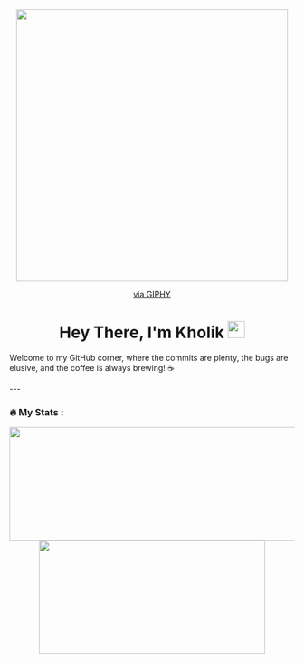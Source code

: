 <div id="header" align="center">
<!--   <img src="https://media.giphy.com/media/M9gbBd9nbDrOTu1Mqx/giphy.gif" width="100"/> -->
  <img src="https://giphy.com/embed/u2pmTWUi0MXjyrMaVj" width="480" height="480" frameBorder="0" class="giphy-embed" /><p><a href="https://giphy.com/gifs/CapgeminiIndia-coding-techchallenge2020-techchallenge-u2pmTWUi0MXjyrMaVj">via GIPHY</a></p>
</div>

<h1 align="center">
  Hey There, I'm Kholik
  <img src="https://media.giphy.com/media/hvRJCLFzcasrR4ia7z/giphy.gif" width="30px"/>
</h1>
<p>
  Welcome to my GitHub corner, where the commits are plenty, the bugs are elusive, and the coffee is always brewing! ☕
</p>
---

### :fire: My Stats :
<p align="center">
  <img width="600" height="200" src="https://github-readme-stats.vercel.app/api?username=Kholik-Muzaki&show_icons=true&theme=vision-friendly-dark">
  <img width="400" height="200" src="https://github-readme-stats.vercel.app/api/top-langs/?username=Kholik-Muzaki&size_weight=0.15&count_weight=0.5&layout=compact&theme=vision-friendly-dark">
</p>
 


<div id="header" align="center">
  <img src="https://komarev.com/ghpvc/?username=Kholik-Muzaki&style=for-the-badge&color=orange" alt=""/>
</div>

